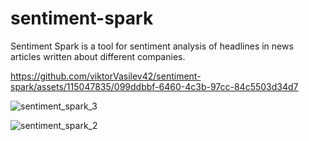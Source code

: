 # sentiment-spark
Sentiment Spark is a tool for sentiment analysis of headlines in news articles written about different companies.

https://github.com/viktorVasilev42/sentiment-spark/assets/115047835/099ddbbf-6460-4c3b-97cc-84c5503d34d7

![sentiment_spark_3](https://github.com/viktorVasilev42/sentiment-spark/assets/115047835/699dc999-3e36-4b7b-a351-4d5f4f26c75d)

![sentiment_spark_2](https://github.com/viktorVasilev42/sentiment-spark/assets/115047835/d98832fc-ed90-4523-b1d3-d4e67cd2c186)
